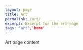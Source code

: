 ```yaml
---
layout: page
title: Art
permalink: /art/
excerpt: Excerpt for the art page
tags: 'art','home'
---
```


Art page content
